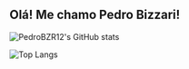 ## Olá! Me chamo Pedro Bizzari!



![PedroBZR12's GitHub stats](https://github-readme-stats.vercel.app/api?username=PedroBZR12&show_icons=true&theme=dark)

![Top Langs](https://github-readme-stats.vercel.app/api/top-langs/?username=PedroBZR12&size_weight=0.5&count_weight=0.5)

